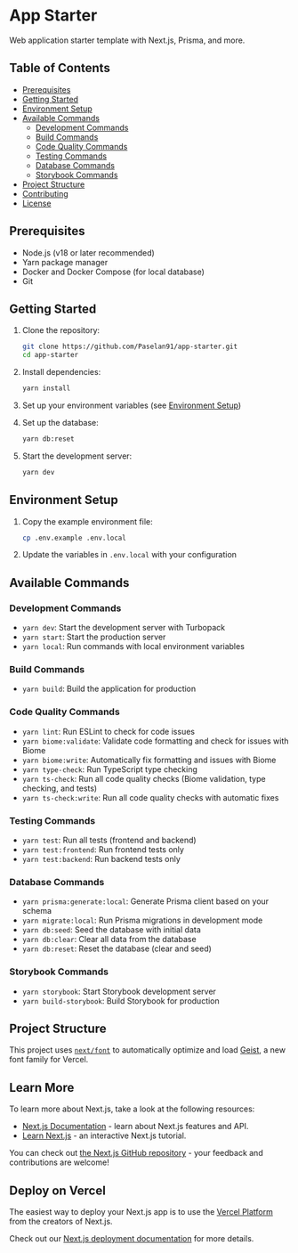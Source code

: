 # App Starter

Web application starter template with Next.js, Prisma, and more.

## Table of Contents

- [Prerequisites](#prerequisites)
- [Getting Started](#getting-started)
- [Environment Setup](#environment-setup)
- [Available Commands](#available-commands)
  - [Development Commands](#development-commands)
  - [Build Commands](#build-commands)
  - [Code Quality Commands](#code-quality-commands)
  - [Testing Commands](#testing-commands)
  - [Database Commands](#database-commands)
  - [Storybook Commands](#storybook-commands)
- [Project Structure](#project-structure)
- [Contributing](#contributing)
- [License](#license)

## Prerequisites

- Node.js (v18 or later recommended)
- Yarn package manager
- Docker and Docker Compose (for local database)
- Git

## Getting Started

1. Clone the repository:
   ```bash
   git clone https://github.com/Paselan91/app-starter.git
   cd app-starter
   ```

2. Install dependencies:
   ```bash
   yarn install
   ```

3. Set up your environment variables (see [Environment Setup](#environment-setup))

4. Set up the database:
   ```bash
   yarn db:reset
   ```

5. Start the development server:
   ```bash
   yarn dev
   ```

## Environment Setup

1. Copy the example environment file:
   ```bash
   cp .env.example .env.local
   ```

2. Update the variables in `.env.local` with your configuration

## Available Commands

### Development Commands

- `yarn dev`: Start the development server with Turbopack
- `yarn start`: Start the production server
- `yarn local`: Run commands with local environment variables

### Build Commands

- `yarn build`: Build the application for production

### Code Quality Commands

- `yarn lint`: Run ESLint to check for code issues
- `yarn biome:validate`: Validate code formatting and check for issues with Biome
- `yarn biome:write`: Automatically fix formatting and issues with Biome
- `yarn type-check`: Run TypeScript type checking
- `yarn ts-check`: Run all code quality checks (Biome validation, type checking, and tests)
- `yarn ts-check:write`: Run all code quality checks with automatic fixes

### Testing Commands

- `yarn test`: Run all tests (frontend and backend)
- `yarn test:frontend`: Run frontend tests only
- `yarn test:backend`: Run backend tests only

### Database Commands

- `yarn prisma:generate:local`: Generate Prisma client based on your schema
- `yarn migrate:local`: Run Prisma migrations in development mode
- `yarn db:seed`: Seed the database with initial data
- `yarn db:clear`: Clear all data from the database
- `yarn db:reset`: Reset the database (clear and seed)

### Storybook Commands

- `yarn storybook`: Start Storybook development server
- `yarn build-storybook`: Build Storybook for production

## Project Structure

This project uses [`next/font`](https://nextjs.org/docs/app/building-your-application/optimizing/fonts) to automatically optimize and load [Geist](https://vercel.com/font), a new font family for Vercel.

## Learn More

To learn more about Next.js, take a look at the following resources:

- [Next.js Documentation](https://nextjs.org/docs) - learn about Next.js features and API.
- [Learn Next.js](https://nextjs.org/learn) - an interactive Next.js tutorial.

You can check out [the Next.js GitHub repository](https://github.com/vercel/next.js) - your feedback and contributions are welcome!

## Deploy on Vercel

The easiest way to deploy your Next.js app is to use the [Vercel Platform](https://vercel.com/new?utm_medium=default-template&filter=next.js&utm_source=create-next-app&utm_campaign=create-next-app-readme) from the creators of Next.js.

Check out our [Next.js deployment documentation](https://nextjs.org/docs/app/building-your-application/deploying) for more details.
